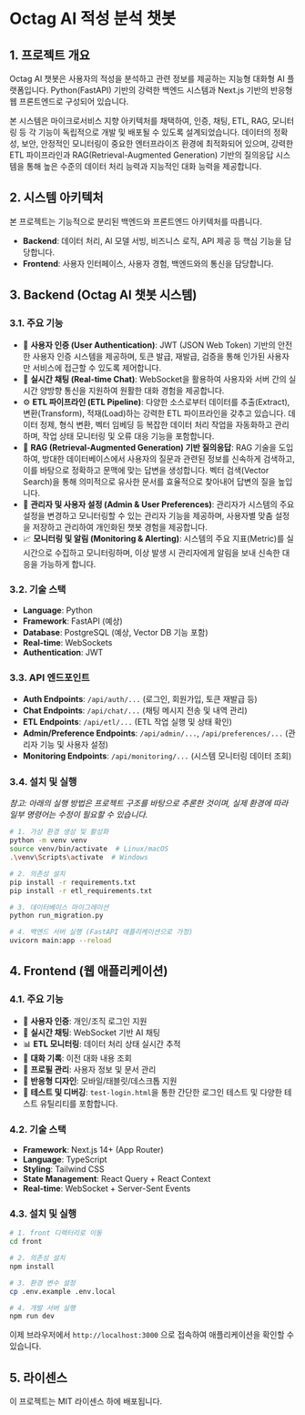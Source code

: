 # Octag AI 적성 분석 챗봇

## 1. 프로젝트 개요

Octag AI 챗봇은 사용자의 적성을 분석하고 관련 정보를 제공하는 지능형 대화형 AI 플랫폼입니다. Python(FastAPI) 기반의 강력한 백엔드 시스템과 Next.js 기반의 반응형 웹 프론트엔드로 구성되어 있습니다.

본 시스템은 마이크로서비스 지향 아키텍처를 채택하여, 인증, 채팅, ETL, RAG, 모니터링 등 각 기능이 독립적으로 개발 및 배포될 수 있도록 설계되었습니다. 데이터의 정확성, 보안, 안정적인 모니터링이 중요한 엔터프라이즈 환경에 최적화되어 있으며, 강력한 ETL 파이프라인과 RAG(Retrieval-Augmented Generation) 기반의 질의응답 시스템을 통해 높은 수준의 데이터 처리 능력과 지능적인 대화 능력을 제공합니다.

## 2. 시스템 아키텍처

본 프로젝트는 기능적으로 분리된 백엔드와 프론트엔드 아키텍처를 따릅니다.

- **Backend**: 데이터 처리, AI 모델 서빙, 비즈니스 로직, API 제공 등 핵심 기능을 담당합니다.
- **Frontend**: 사용자 인터페이스, 사용자 경험, 백엔드와의 통신을 담당합니다.

## 3. Backend (Octag AI 챗봇 시스템)

### 3.1. 주요 기능

- 🔐 **사용자 인증 (User Authentication)**: JWT (JSON Web Token) 기반의 안전한 사용자 인증 시스템을 제공하며, 토큰 발급, 재발급, 검증을 통해 인가된 사용자만 서비스에 접근할 수 있도록 제어합니다.
- 💬 **실시간 채팅 (Real-time Chat)**: WebSocket을 활용하여 사용자와 서버 간의 실시간 양방향 통신을 지원하여 원활한 대화 경험을 제공합니다.
- ⚙️ **ETL 파이프라인 (ETL Pipeline)**: 다양한 소스로부터 데이터를 추출(Extract), 변환(Transform), 적재(Load)하는 강력한 ETL 파이프라인을 갖추고 있습니다. 데이터 정제, 형식 변환, 벡터 임베딩 등 복잡한 데이터 처리 작업을 자동화하고 관리하며, 작업 상태 모니터링 및 오류 대응 기능을 포함합니다.
- 🧠 **RAG (Retrieval-Augmented Generation) 기반 질의응답**: RAG 기술을 도입하여, 방대한 데이터베이스에서 사용자의 질문과 관련된 정보를 신속하게 검색하고, 이를 바탕으로 정확하고 문맥에 맞는 답변을 생성합니다. 벡터 검색(Vector Search)을 통해 의미적으로 유사한 문서를 효율적으로 찾아내어 답변의 질을 높입니다.
- 🔧 **관리자 및 사용자 설정 (Admin & User Preferences)**: 관리자가 시스템의 주요 설정을 변경하고 모니터링할 수 있는 관리자 기능을 제공하며, 사용자별 맞춤 설정을 저장하고 관리하여 개인화된 챗봇 경험을 제공합니다.
- 📈 **모니터링 및 알림 (Monitoring & Alerting)**: 시스템의 주요 지표(Metric)를 실시간으로 수집하고 모니터링하며, 이상 발생 시 관리자에게 알림을 보내 신속한 대응을 가능하게 합니다.

### 3.2. 기술 스택

- **Language**: Python
- **Framework**: FastAPI (예상)
- **Database**: PostgreSQL (예상, Vector DB 기능 포함)
- **Real-time**: WebSockets
- **Authentication**: JWT

### 3.3. API 엔드포인트

- **Auth Endpoints**: `/api/auth/...` (로그인, 회원가입, 토큰 재발급 등)
- **Chat Endpoints**: `/api/chat/...` (채팅 메시지 전송 및 내역 관리)
- **ETL Endpoints**: `/api/etl/...` (ETL 작업 실행 및 상태 확인)
- **Admin/Preference Endpoints**: `/api/admin/...`, `/api/preferences/...` (관리자 기능 및 사용자 설정)
- **Monitoring Endpoints**: `/api/monitoring/...` (시스템 모니터링 데이터 조회)

### 3.4. 설치 및 실행

*참고: 아래의 실행 방법은 프로젝트 구조를 바탕으로 추론한 것이며, 실제 환경에 따라 일부 명령어는 수정이 필요할 수 있습니다.*

```bash
# 1. 가상 환경 생성 및 활성화
python -m venv venv
source venv/bin/activate  # Linux/macOS
.\venv\Scripts\activate  # Windows

# 2. 의존성 설치
pip install -r requirements.txt
pip install -r etl_requirements.txt

# 3. 데이터베이스 마이그레이션
python run_migration.py

# 4. 백엔드 서버 실행 (FastAPI 애플리케이션으로 가정)
uvicorn main:app --reload
```

## 4. Frontend (웹 애플리케이션)

### 4.1. 주요 기능

- 🔐 **사용자 인증**: 개인/조직 로그인 지원
- 💬 **실시간 채팅**: WebSocket 기반 AI 채팅
- 📊 **ETL 모니터링**: 데이터 처리 상태 실시간 추적
- 📝 **대화 기록**: 이전 대화 내용 조회
- 👤 **프로필 관리**: 사용자 정보 및 문서 관리
- 📱 **반응형 디자인**: 모바일/태블릿/데스크톱 지원
- 🧪 **테스트 및 디버깅**: `test-login.html`을 통한 간단한 로그인 테스트 및 다양한 테스트 유틸리티를 포함합니다.

### 4.2. 기술 스택

- **Framework**: Next.js 14+ (App Router)
- **Language**: TypeScript
- **Styling**: Tailwind CSS
- **State Management**: React Query + React Context
- **Real-time**: WebSocket + Server-Sent Events

### 4.3. 설치 및 실행

```bash
# 1. front 디렉터리로 이동
cd front

# 2. 의존성 설치
npm install

# 3. 환경 변수 설정
cp .env.example .env.local

# 4. 개발 서버 실행
npm run dev
```

이제 브라우저에서 `http://localhost:3000` 으로 접속하여 애플리케이션을 확인할 수 있습니다.

## 5. 라이센스

이 프로젝트는 MIT 라이센스 하에 배포됩니다.
